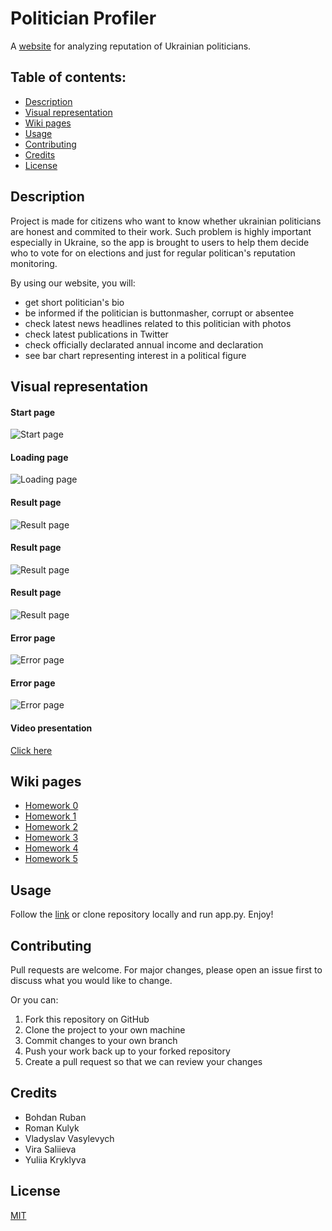 # Politician Profiler

A [website](https://politician-profiler.herokuapp.com/) for analyzing reputation of Ukrainian politicians.

## Table of contents:
* [Description](#description)
* [Visual representation](#visual-representation)
* [Wiki pages](#wiki-pages)
* [Usage](#usage)
* [Contributing](#contributing)
* [Credits](#credits)
* [License](#license)

## Description

Project is made for citizens who want to know whether ukrainian politicians are honest and commited to their work. Such problem is highly important especially in Ukraine, so the app is brought to users to help them decide who to vote for on elections and just for regular politican's reputation monitoring.

By using our website, you will:
* get short politician's bio
* be informed if the politician is buttonmasher, corrupt or absentee
* check latest news headlines related to this politician with photos
* check latest publications in Twitter
* сheck officially declarated annual income and declaration
* see bar chart representing interest in a political figure

## Visual representation

#### Start page
![Start page](images/1.png)
#### Loading page
![Loading page](images/2.png)
#### Result page
![Result page](images/3.png)
#### Result page
![Result page](images/4.png)
#### Result page
![Result page](images/5.png)
#### Error page
![Error page](images/6.png)
#### Error page
![Error page](images/7.png)
#### Video presentation
[Click here](https://youtu.be/YCokSiGB-GQ)

## Wiki pages

* [Homework 0](https://github.com/iamthewalrus67/politician-profiler/wiki/Домашнє-завдання-№0)
* [Homework 1](https://github.com/iamthewalrus67/politician-profiler/wiki/Домашнє-завдання-№1)
* [Homework 2](https://github.com/iamthewalrus67/politician-profiler/wiki/Домашнє-завдання-№2)
* [Homework 3](https://github.com/iamthewalrus67/politician-profiler/wiki/Домашнє-завдання-№3)
* [Homework 4](https://github.com/iamthewalrus67/politician-profiler/wiki/Домашнє-завдання-№4)
* [Homework 5](https://github.com/iamthewalrus67/politician-profiler/wiki/Домашнє-завдання-№5)


## Usage

Follow the [link](https://politician-profiler.herokuapp.com/) or clone repository locally and run app.py. Enjoy!

## Contributing

Pull requests are welcome. For major changes, please open an issue first to discuss what you would like to change.

Or you can: 
1. Fork this repository on GitHub
2. Clone the project to your own machine
3. Commit changes to your own branch
4. Push your work back up to your forked repository
5. Create a pull request so that we can review your changes

## Credits
* Bohdan Ruban
* Roman Kulyk
* Vladyslav Vasylevych
* Vira Saliieva
* Yuliia Kryklyva

## License
[MIT](LICENSE)
